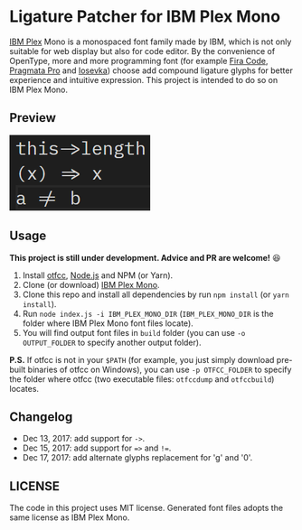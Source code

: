 # Ligature Patcher for IBM Plex Mono

[IBM Plex](https://github.com/IBM/type) Mono is a monospaced font family made by IBM, which is not only suitable for web display but also for code editor. By the convenience of OpenType, more and more programming font (for example [Fira Code](https://github.com/tonsky/FiraCode), [Pragmata Pro](https://www.fsd.it/shop/fonts/pragmatapro/) and [Iosevka](https://be5invis.github.io/Iosevka/)) choose add compound ligature glyphs for better experience and intuitive expression. This project is intended to do so on IBM Plex Mono.

## Preview

![Preview](docs/preview.png)

## Usage

**This project is still under development. Advice and PR are welcome!** :laughing:

1. Install [otfcc](https://github.com/caryll/otfcc), [Node.js](https://nodejs.org/en/) and NPM (or Yarn).
2. Clone (or download) [IBM Plex Mono](https://github.com/IBM/type).
3. Clone this repo and install all dependencies by run `npm install` (or `yarn install`).
4. Run `node index.js -i IBM_PLEX_MONO_DIR` (`IBM_PLEX_MONO_DIR` is the folder where IBM Plex Mono font files locate).
5. You will find output font files in `build` folder (you can use `-o OUTPUT_FOLDER` to specify another output folder).

**P.S.** If otfcc is not in your `$PATH` (for example, you just simply download pre-built binaries of otfcc on Windows), you can use `-p OTFCC_FOLDER` to specify the folder where otfcc (two executable files: `otfccdump` and `otfccbuild`) locates.

## Changelog

* Dec 13, 2017: add support for `->`.
* Dec 15, 2017: add support for `=>` and `!=`.
* Dec 17, 2017: add alternate glyphs replacement for 'g' and '0'.

## LICENSE

The code in this project uses MIT license. Generated font files adopts the same license as IBM Plex Mono.




